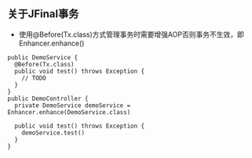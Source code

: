 ## 关于JFinal事务
- 使用@Before(Tx.class)方式管理事务时需要增强AOP否则事务不生效，即Enhancer.enhance()
```
public DemoService {
  @Before(Tx.class)
  public void test() throws Exception {
    // TODO
  }
}
public DemoController {
  private DemoService demoService = Enhancer.enhance(DemoService.class)
  
  public void test() throws Exception {
    demoService.test()
  }
}
```
